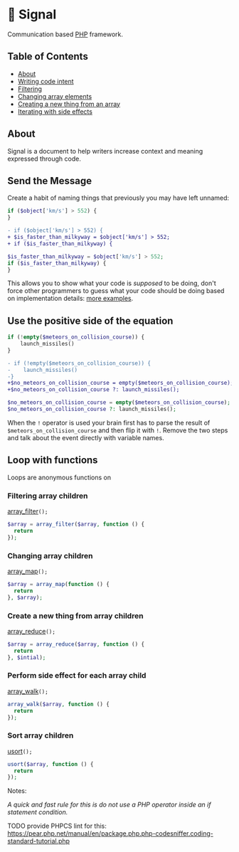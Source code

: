 # 🌌 Signal

Communication based [PHP](http://php.net/) framework.


## Table of Contents
* [About](#about)
* [Writing code intent](#send_the_message)
* [Filtering](#array_filter)
* [Changing array elements](#array_map)
* [Creating a new thing from an array](#array_reduce)
* [Iterating with side effects](#array_walk)


## About
Signal is a document to help writers increase context and meaning expressed through code.


## Send the Message

Create a habit of naming things that previously you may have left unnamed:

```php
if ($object['km/s'] > 552) {
}
```
```diff
- if ($object['km/s'] > 552) {
+ $is_faster_than_milkyway = $object['km/s'] > 552;
+ if ($is_faster_than_milkyway) {
```
```php
$is_faster_than_milkyway = $object['km/s'] > 552;
if ($is_faster_than_milkyway) {
}
 ```
 
This allows you to show what your code is _supposed_ to be doing, don't force other programmers to guess 
what your code should be doing based on implementation details: [more examples](http://google.com).

## Use the positive side of the equation

```php 
if (!empty($meteors_on_collision_course)) {
    launch_missiles()
}
```
```diff 
- if (!empty($meteors_on_collision_course)) {
-    launch_missiles()
-}
+$no_meteors_on_collision_course = empty($meteors_on_collision_course);
+$no_meteors_on_collision_course ?: launch_missiles();
```
```php 
$no_meteors_on_collision_course = empty($meteors_on_collision_course);
$no_meteors_on_collision_course ?: launch_missiles();
```

When the ```!``` operator is used your brain first has to parse the result of ```$meteors_on_collision_course``` and then flip it with ```!```. Remove the two steps and talk about the event directly with variable names.


## Loop with functions
Loops are anonymous functions on 
### Filtering array children
[array_filter](http://php.net/manual/en/function.array-filter.php)`();`

```php
$array = array_filter($array, function () {
  return 
});
```

### Changing array children
[array_map](http://php.net/manual/en/function.array-map.php)`();`
```php
$array = array_map(function () {
  return 
}, $array);
```
### Create a new thing from array children
[array_reduce](http://php.net/manual/en/function.array-reduce.php)`();`
```php
$array = array_reduce($array, function () {
  return 
}, $intial);
```
### Perform side effect for each array child
[array_walk](http://php.net/manual/en/function.array-walk.php)`();`
```php
array_walk($array, function () {
  return 
});
```
### Sort array children
[usort](http://php.net/manual/en/function.usort.php)`();`
```php
usort($array, function () {
  return 
});
```

Notes:



*A quick and fast rule for this is do not use a PHP operator inside an if statement condition.*

TODO provide PHPCS lint for this: https://pear.php.net/manual/en/package.php.php-codesniffer.coding-standard-tutorial.php
